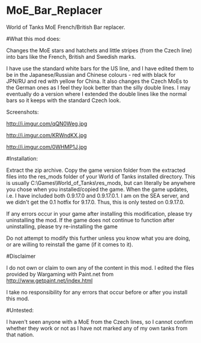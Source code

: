 # MoE_Bar_Replacer
World of Tanks MoE French/British Bar replacer.

#What this mod does:

Changes the MoE stars and hatchets and little stripes (from the Czech line) into bars like the French, British and Swedish marks. 

I have use the standard white bars for the US line, and I have edited them to be in the Japanese/Russian and Chinese colours - red with black for JPN/RU and red with yellow for China. It also changes the Czech MoEs to the German ones as I feel they look better than the silly double lines. I may eventually do a version where I extended the double lines like the normal bars so it keeps with the standard Czech look.

Screenshots:

http://i.imgur.com/qQN0Weg.jpg

http://i.imgur.com/KRWndKX.jpg

http://i.imgur.com/0WHMP1J.jpg

#Installation:

Extract the zip archive. Copy the game version folder from the extracted files into the res_mods folder of your World of Tanks installed directory. This is usually C:\Games\World_of_Tanks\res_mods, but can literally be anywhere you chose when you installed/copied the game. When the game updates, i.e. I have included both 0.9.17.0 and 0.9.17.0.1. I am on the SEA server, and we didn't get the 0.1 hotfix for 9.17.0. Thus, this is only tested on 0.9.17.0.

If any errors occur in your game after installing this modification, please try uninstalling the mod. If the game does not continue to function after uninstalling, please try re-installing the game

Do not attempt to modify this further unless you know what you are doing, or are willing to reinstall the game (if it comes to it).

#Disclaimer

I do not own or claim to own any of the content in this mod. I edited the files provided by Wargaming with Paint.net from http://www.getpaint.net/index.html

I take no responsibility for any errors that occur before or after you install this mod.

#Untested:

I haven't seen anyone with a MoE from the Czech lines, so I cannot confirm whether they work or not as I have not marked any of my own tanks from that nation.

